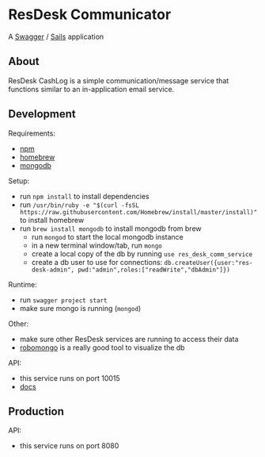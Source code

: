 # ResDesk Communicator #
A [Swagger](https://www.npmjs.com/package/swagger) / [Sails](http://sailsjs.org) application 

## About ##

ResDesk CashLog is a simple communication/message service that functions similar to an 
in-application email service.


## Development ##

Requirements:
-  [npm](https://www.npmjs.com/)
-  [homebrew](http://brew.sh/)
-  [mongodb](https://www.mongodb.com)

Setup:
- run `npm install` to install dependencies
- run `/usr/bin/ruby -e "$(curl -fsSL https://raw.githubusercontent.com/Homebrew/install/master/install)"` to install homebrew
- run `brew install mongodb` to install mongodb from brew
  - run `mongod` to start the local mongodb instance
  - in a new terminal window/tab, run `mongo`
  - create a local copy of the db by running `use res_desk_comm_service`
  - create a db user to use for connections: `db.createUser({user:"res-desk-admin", pwd:"admin",roles:["readWrite","dbAdmin"]})`

Runtime:
- run `swagger project start`
- make sure mongo is running (`mongod`)

Other:
- make sure other ResDesk services are running to access their data
- [robomongo](https://robomongo.org/) is a really good tool to visualize the db

API:
- this service runs on port 10015
- [docs](http://localhost:10015/docs/index.html)

## Production ##

API:
- this service runs on port 8080
